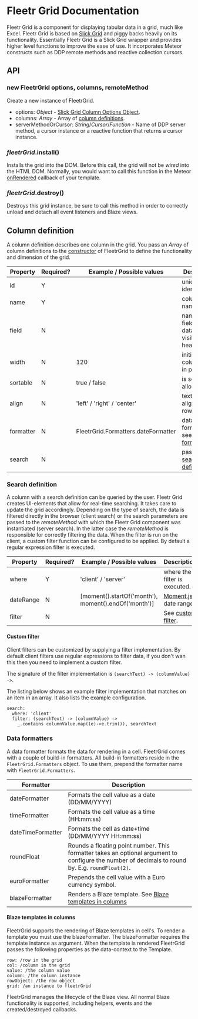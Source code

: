 # Fleetr Grid Documentation

Fleetr Grid is a component for displaying tabular data in a grid, much like Excel. Fleetr Grid is based on [Slick Grid](https://github.com/mleibman/SlickGrid/) and piggy backs heavily on its functionality. Essentially Fleetr Grid is a Slick Grid wrapper and provides higher level functions to improve the ease of use. It incorporates Meteor constructs such as DDP remote methods and reactive collection cursors.

## <a name="api"></a>API

### <a name="constructor"></a>new FleetrGrid options, columns, remoteMethod
Create a new instance of FleetrGrid.

- options: *Object* -  [Slick Grid Column Options Object](https://github.com/mleibman/SlickGrid/wiki/Grid-Options).
- columns: *Array* - Array of [column definitions](#column-definition).
- serverMethodOrCursor: *String*/*Cursor*/*Function* - Name of DDP server method, a cursor instance or a reactive function that returns a cursor instance.

### *fleetrGrid*.install()
Installs the grid into the DOM. Before this call, the grid will not be *wired* into the HTML DOM. Normally, you would want to call this function in the Meteor [onRendered](http://docs.meteor.com/#/full/template_onRendered) callback of your template.

### *fleetrGrid*.destroy()
Destroys this grid instance, be sure to call this method in order to correctly unload and detach all event listeners and Blaze views.

## <a name="column-definition"></a>Column definition
A column definition describes one column in the grid. You pass an *Array* of column definitions to the [constructor](#constructor) of FleetrGrid to define the functionality and dimension of the grid.

| Property  | Required? | Example / Possible values | Description
|-----------|-----------|---------------------------|------------
| id        | Y         |                             | unique identification
| name      | Y         |                             | column name
| field     | N         |                             | name of field in dataset, visible in header cell
| width     | N         | 120                         | initial column with in pixels
| sortable  | N         | true / false                | is sorting allowed
| align     | N         | 'left' / 'right' / 'center' | text alignment of row cell
| formatter | N         | FleetrGrid.Formatters.dateFormatter | data formatter, see [data formatters](#data-formatters)
| search    | N         |                             | pass a [search definition](#search-definition)

### <a name="search-definition"></a>Search definition
A column with a search definition can be queried by the user. Fleetr Grid creates
UI-elements that allow for real-time searching. It takes care to update the grid accordingly.
Depending on the type of search, the data is filtered directly in the browser (client search)
or the search parameters are passed to the *remoteMethod* with which the Fleetr Grid component
was instantiated (server search). In the latter case the *remoteMethod* is responsible for
correctly filtering the data.
When the filter is run on the client, a custom filter function can be configured to be applied. By default a regular expression filter is executed.

| Property  | Required? | Example / Possible values | Description
|-----------|-----------|---------------------------|-------------
| where     | Y         | 'client' / 'server'       | where the filter is executed.
| dateRange | N         | [moment().startOf('month'), moment().endOf('month')] | [Moment.js](http://momentjs.com/) date range
| filter    | N         |  | See [custom filter](#custom-filter).

#### <a name="custom-filter"></a>Custom filter
Client filters can be customized by supplying a filter implementation. By default client filters use regular expressions to filter data, if you don't wan this then you need to implement a custom filter.

The signature of the filter implementation is `(searchText) -> (columnValue) ->`.

The listing below shows an example filter implementation that matches on an item in an array. It also lists the example configuration.

    search:
      where: 'client'
      filter: (searchText) -> (columnValue) ->
        _.contains columnValue.map((e)->e.trim()), searchText

### <a name="data-formatters"></a>Data formatters
A data formatter formats the data for rendering in a cell. FleetrGrid comes with a couple of build-in formatters. All build-in formatters reside in the `FleetrGrid.Formatters` object. To use them, prepend the formatter name with `FleetrGrid.Formatters`.

| Formatter | Description
|-----------|--------------
| dateFormatter | Formats the cell value as a date (DD/MM/YYYY)
| timeFormatter | Formats the cell value as a time (HH:mm:ss)
| dateTimeFormatter| Formats the cell as date+time (DD/MM/YYYY HH:mm:ss)
| roundFloat | Rounds a floating point number. This formatter takes an optional argument to configure the number of decimals to round by. E.g. `roundFloat(2)`.
| euroFormatter | Prepends the cell value with a Euro currency symbol.
| blazeFormatter | Renders a Blaze template. See [Blaze templates in columns](#blaze-templates-in-columns)

#### <a name="laze-templates-in-columns"></a>Blaze templates in columns
FleetrGrid supports the rendering of Blaze templates in cell's. To render a template you must use the blazeFormatter. The blazeFormatter requires the template instance as argument. When the template is rendered FleetrGrid passes the following properties as the data-context to the Template.

    row: /row in the grid
    col: /column in the grid
    value: /the column value
    column: /the column instance
    rowObject: /the row object
    grid: /an instance to fleetrGrid

FleetrGrid manages the lifecycle of the Blaze view. All normal Blaze functionality is supported, including helpers, events and the created/destroyed callbacks.
